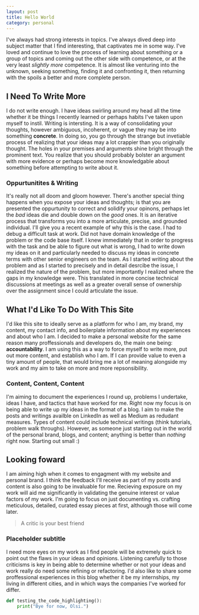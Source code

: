 ```yaml
---
layout: post
title: Hello World
category: personal
---        
```

I've always had strong interests in topics. I've always dived deep into subject matter that I find interesting, that captivates me in some way. I've loved and continue to love the process of learning about something or a group of topics and coming out the other side with competence, or at the very least *slightly more* competence. It is almost like venturing into the unknown, seeking something, finding it and confronting it, then returning with the spoils a better and more complete person.

## I Need To Write More

I do not write enough. I have ideas swirling around my head all the time whether it be things I recently learned or perhaps habits I've taken upon myself to instil. Writing is intersting. It is a way of consolidating your thoughts, however ambiguous, incoherent, or vague they may be into something **concrete**. In doing so, you go through the strange but invetiable process of realizing that your ideas may a lot crappier than you originally thought. The holes in your premises and arguments shine bright through the prominent text. You realize that you should probably bolster an argument with more evidence or perhaps become more knowledgable about something before attempting to write about it. 

### Oppurtunitites & Writing

It's really not all doom and gloom however. There's another special thing happens when you expose your ideas and thoughts; is that you are presented the oppurtunity to correct and solidify your opinons, perhaps let the *bad* ideas die and double down on the *good* ones. It is an iterative process that transforms you into a more articulate, precise, and grounded individual. I'll give you a recent example of why this is the case. I had to debug a difficult task at work. Did not have domain knowledge of the problem or the code base itself. I knew immediately that in order to progress with the task and be able to figure out what is wrong, I had to write down my ideas on it and particularly needed to discuss my ideas in concrete terms with other senior engineers on the team. As I started writing about the problem and as I started to precisely and in detail desrcibe the issue, I realized the nature of the problem, but more importantly I realized where the gaps in my knowledge were. This translated in more concise technical discussions at meetings as well as a greater overall sense of ownership over the assignment since I could articulate the issue.

## What I'd Like To Do With This Site

I'd like this site to ideally serve as a platform for who I am, my brand, my content, my contact info, and boilerplate information about my experiences and about who I am. I decided to make a personal website for the same reason many proffessionals and developers do, the main one being: **accountability**. I am using this as a way to force myself to write more, put out more content, and establish who I am. If I can provide value to even a tiny amount of people, that would bring me a lot of meaning alongside my work and my aim to take on more and more repsonsibility. 

### Content, Content, Content

I'm aiming to document the experiences I round up, problems I undertake, ideas I have, and tactics that have worked for me. Right now my focus is on being able to write up my ideas in the format of a blog. I aim to make the posts and writings availble on LinkedIn as well as Medium as redudant measures. Types of content could include technical writings (think tutorials, problem walk throughs). However, as someone just starting out in the world of the personal brand, blogs, and content; anything is better than *nothing* right now. Starting out small :)

## Looking foward

I am aiming high when it comes to engagment with my website and personal brand. I think the feedback I'll receive as part of my posts and content is also going to be invaluable for me. Recieving exposure on my work will aid me significantly in validating the genuine interest or value factors of my work. I'm going to focus on just documenting vs. crafting meticulous, detailed, curated essay pieces at first, although those will come later.

> A critic is your best friend

### Placeholder subtitle

I need more eyes on my work as I find people will be extremely quick to point out the flaws in your ideas and opinions. Listening carefully to those criticisms is key in being able to determine whether or not your ideas and work really do need some refining or refactoring. I'd also like to share some proffessional experiences in this blog whether it be my internships, my living in different cities, and in which ways the companies I've worked for differ.

```python
def testing_the_code_highlighting():
    print("Bye for now, Olsi.")
```
